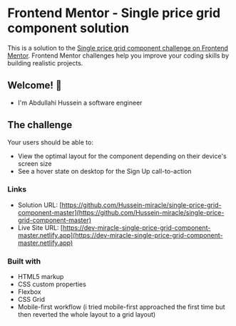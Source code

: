 # Frontend Mentor - Single price grid component solution

This is a solution to the [Single price grid component challenge on Frontend Mentor](https://www.frontendmentor.io/challenges/single-price-grid-component-5ce41129d0ff452fec5abbbc). Frontend Mentor challenges help you improve your coding skills by building realistic projects. 


## Welcome! 👋
- I'm Abdullahi Hussein a software engineer

## The challenge

Your users should be able to:

- View the optimal layout for the component depending on their device's screen size
- See a hover state on desktop for the Sign Up call-to-action

### Links

- Solution URL: [https://github.com/Hussein-miracle/single-price-grid-component-master](https://github.com/Hussein-miracle/single-price-grid-component-master)
- Live Site URL: [https://dev-miracle-single-price-grid-component-master.netlify.app](https://dev-miracle-single-price-grid-component-master.netlify.app)


### Built with

- HTML5 markup
- CSS custom properties
- Flexbox
- CSS Grid
- Mobile-first workflow (i tried mobile-first approached the first time but then reverted the whole layout to a grid layout)




